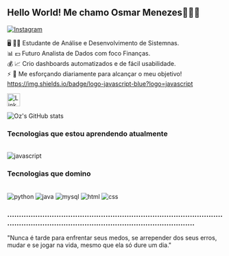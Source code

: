 ## Hello World! Me chamo Osmar Menezes✌🏻✨
[![Instagram]()](file:///C:/Users/1241303735/Downloads/instagram.svg)

🖥️ 🧑‍💻 Estudante de Análise e Desenvolvimento de Sistemnas.<br/>
📊 💵 Futuro Analista de Dados com foco Finanças.<br/>
💰 📈 Crio dashboards automatizados e de fácil usabilidade.<br/> 
⚡ 🚀 Me esforçando diariamente para alcançar o meu objetivo!<br/>
https://img.shields.io/badge/logo-javascript-blue?logo=javascript

<a href="https://www.linkedin.com/in/o" target="_blank">
  <img align="center" alt""src="https://cdnjs.cloudflare.com/ajax/libs/font-awesome/6.0.0-beta3/svgs/brands/linkedin.svg" alt="LinkedIn" width="30" height="30"/>
</a>


![Oz's GitHub stats](https://github-readme-stats.vercel.app/api?username=gitdooz&show_icons=true&theme=cobalt)

### Tecnologias que estou aprendendo atualmente
<div style="display: inline_block"><br/>
  <img align="center" alt="javascript" src="https://img.shields.io/badge/logo-javascript-blue?logo=javascript"/>
</div>


### Tecnologias que domino
<div style="display: inline_block"><br/>
  <img align="center" alt="python" src="https://img.shields.io/badge/Python-3776AB?style=for-the-badge&logo=python&logoColor=white"/>
  <img align="center" alt="java" src="https://img.shields.io/badge/Java-ED8B00?style=for-the-badge&logo=openjdk&logoColor=white"/>
  <img align="center" alt="mysql" src="https://img.shields.io/badge/MySQL-00000F?style=for-the-badge&logo=mysql&logoColor=white"/>
  <img align="center" alt="html" src="https://img.shields.io/badge/HTML-239120?style=for-the-badge&logo=html5&logoColor=white"/>
  <img align="center" alt="css" src="https://img.shields.io/badge/CSS-239120?&style=for-the-badge&logo=css3&logoColor=white"/>
</div>

### ............................................................................................................................................................................

"Nunca é tarde para enfrentar seus medos, se arrepender dos seus erros, mudar e se jogar na vida, mesmo que ela só dure um dia."

